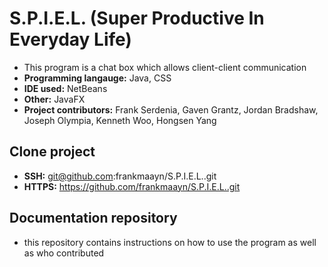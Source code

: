 # S.P.I.E.L. (Super Productive In Everyday Life)

- This program is a chat box which allows client-client communication
- **Programming langauge:** Java, CSS
- **IDE used:** NetBeans
- **Other:** JavaFX
- **Project contributors:** Frank Serdenia, Gaven Grantz, Jordan Bradshaw, Joseph Olympia, Kenneth Woo, Hongsen Yang


## Clone project

- **SSH:** git@github.com:frankmaayn/S.P.I.E.L..git
- **HTTPS:** https://github.com/frankmaayn/S.P.I.E.L..git

## Documentation repository

- this repository contains instructions on how to use the program as well as who contributed 
